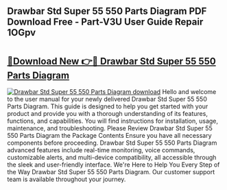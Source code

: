 ## Drawbar Std Super 55 550 Parts Diagram PDF Download Free - Part-V3U User Guide Repair 1OGpv

# <h2><a href="http://dfmdova.blite.top/?on=Drawbar+Std+Super+55+550+Parts+Diagram">🔗Download New 👉🔴 Drawbar Std Super 55 550 Parts Diagram</a></h2>

[![Drawbar Std Super 55 550 Parts Diagram download](https://i.imgur.com/lujVjoI.png)](http://dfmdova.blite.top/?on=Drawbar+Std+Super+55+550+Parts+Diagram)
Hello and welcome to the user manual for your newly delivered Drawbar Std Super 55 550 Parts Diagram. This guide is designed to help you get started with your product and provide you with a thorough understanding of its features, functions, and capabilities. You will find instructions for installation, usage, maintenance, and troubleshooting. Please Review Drawbar Std Super 55 550 Parts Diagram the Package Contents Ensure you have all necessary components before proceeding. Drawbar Std Super 55 550 Parts Diagram advanced features include real-time monitoring, voice commands, customizable alerts, and multi-device compatibility, all accessible through the sleek and user-friendly interface. We're Here to Help You Every Step of the Way Drawbar Std Super 55 550 Parts Diagram. Our customer support team is available throughout your journey.

